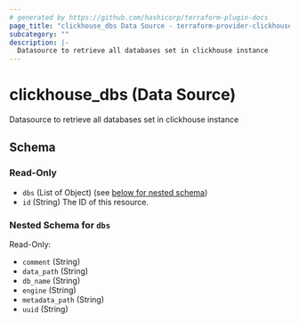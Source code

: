 ```yaml
---
# generated by https://github.com/hashicorp/terraform-plugin-docs
page_title: "clickhouse_dbs Data Source - terraform-provider-clickhouse"
subcategory: ""
description: |-
  Datasource to retrieve all databases set in clickhouse instance
---
```


# clickhouse_dbs (Data Source)

Datasource to retrieve all databases set in clickhouse instance



<!-- schema generated by tfplugindocs -->
## Schema

### Read-Only

- `dbs` (List of Object) (see [below for nested schema](#nestedatt--dbs))
- `id` (String) The ID of this resource.

<a id="nestedatt--dbs"></a>
### Nested Schema for `dbs`

Read-Only:

- `comment` (String)
- `data_path` (String)
- `db_name` (String)
- `engine` (String)
- `metadata_path` (String)
- `uuid` (String)


